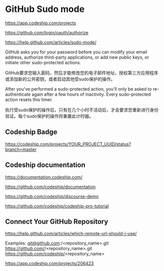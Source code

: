 # GitHub Sudo mode




https://app.codeship.com/projects


https://github.com/login/oauth/authorize




https://help.github.com/articles/sudo-mode/



GitHub asks you for your password before you can modify your email address, authorize third-party applications, or add new public keys, or initiate other sudo-protected actions.

GitHub要求您输入密码，然后才能修改您的电子邮件地址，授权第三方应用程序或添加新的公共密钥，或者启动其他受sudo保护的操作。



After you've performed a sudo-protected action, you'll only be asked to re-authenticate again after a few hours of inactivity. Every sudo-protected action resets this timer.

执行受sudo保护的操作后，只有在几个小时不活动后，才会要求您重新进行身份验证。每个sudo保护的操作将重置此计时器。












## Codeship Badge

https://codeship.com/projects/YOUR_PROJECT_UUID/status?branch=master



## Codeship documentation

https://documentation.codeship.com/

https://github.com/codeship/documentation



https://github.com/codeship/discourse-demo


https://github.com/codeship/codeship-pro-tutorial







## Connect Your GitHub Repository

https://help.github.com/articles/which-remote-url-should-i-use/


Examples:
git@github.com:<username>/<repository_name>.git
https://github.com/<username>/<repository_name>.git
https://github.com/codeship/<repository_name>




https://app.codeship.com/projects/206423












